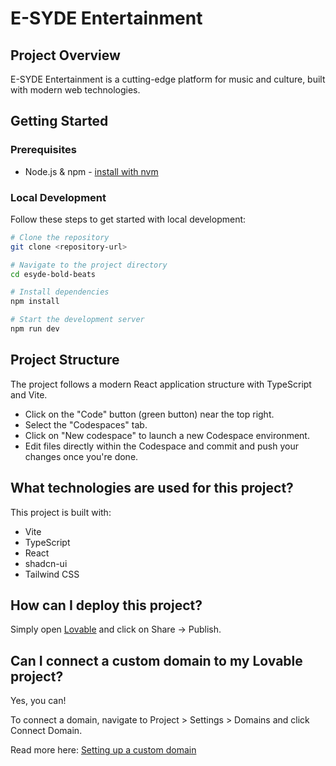 # E-SYDE Entertainment

## Project Overview

E-SYDE Entertainment is a cutting-edge platform for music and culture, built with modern web technologies.

## Getting Started

### Prerequisites

- Node.js & npm - [install with nvm](https://github.com/nvm-sh/nvm#installing-and-updating)

### Local Development

Follow these steps to get started with local development:

```bash
# Clone the repository
git clone <repository-url>

# Navigate to the project directory
cd esyde-bold-beats

# Install dependencies
npm install

# Start the development server
npm run dev
```

## Project Structure

The project follows a modern React application structure with TypeScript and Vite.
- Click on the "Code" button (green button) near the top right.
- Select the "Codespaces" tab.
- Click on "New codespace" to launch a new Codespace environment.
- Edit files directly within the Codespace and commit and push your changes once you're done.

## What technologies are used for this project?

This project is built with:

- Vite
- TypeScript
- React
- shadcn-ui
- Tailwind CSS

## How can I deploy this project?

Simply open [Lovable](https://lovable.dev/projects/160d5c68-d532-4c35-b286-18f642f171ec) and click on Share -> Publish.

## Can I connect a custom domain to my Lovable project?

Yes, you can!

To connect a domain, navigate to Project > Settings > Domains and click Connect Domain.

Read more here: [Setting up a custom domain](https://docs.lovable.dev/features/custom-domain#custom-domain)
